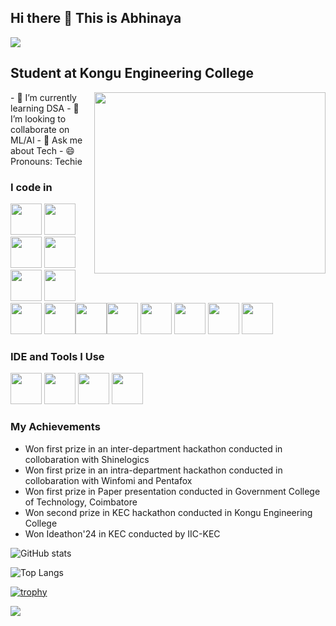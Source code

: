 ## Hi there 👋 This is Abhinaya

![](https://komarev.com/ghpvc/?username=your-github-Abhinaya0122)

## Student at Kongu Engineering College
<img align="right" width="370" height="290" src="https://i.pinimg.com/originals/47/f0/34/47f0342cec72b800463bf003eac1257e.gif">                                              
- 🌱 I’m currently learning DSA
- 👯 I’m looking to collaborate on ML/AI
- 💬 Ask me about Tech
- 😄 Pronouns: Techie

### I code in
<img height="50" width="50" src="https://img.icons8.com/color/48/000000/python.png" /> <img height="50" width="50" src="https://img.icons8.com/color/48/000000/c-programming.png" /> <img height="50" width="50" src="https://img.icons8.com/color/48/000000/c-plus-plus-logo.png" /> <img height="50" width="50" src="https://img.icons8.com/color/48/000000/java-coffee-cup-logo.png" /> <img height="50" width="50" src="https://img.icons8.com/color/48/000000/html-5.png" /> <img height="50" width="50" src="https://img.icons8.com/color/48/000000/css3.png" />  <img height="50" width="50" src="https://img.icons8.com/color/48/000000/bootstrap.png" />
<img height="50" width="50" src="https://img.icons8.com/color/48/000000/javascript.png"/><img height="50" width="50" src="https://img.icons8.com/color/48/000000/tensorflow.png"/><img height="50" width="50" src="https://img.icons8.com/fluent/48/000000/arduino.png"/> <img height="50" width="50" src="https://img.icons8.com/color/48/000000/react-native.png"/> <img height="50" width="50" src="https://img.icons8.com/color/48/000000/mysql-logo.png"/> <img height="50" width="50" src="https://img.icons8.com/color/48/000000/mongodb.png"/> <img height="50" width="50" src="https://img.icons8.com/color/48/000000/nodejs.png"/>

### IDE and Tools I Use
<img height="50" width="50" src="https://img.icons8.com/color/48/000000/visual-studio-code-2019.png"/> <img height="50" width="50" src="https://img.icons8.com/color/48/000000/pycharm.png"/> <img height="50" width="50" src="https://img.icons8.com/color/50/000000/git.png"/> <img height="50" src="https://img.icons8.com/officel/480/null/java-eclipse.png"/>

### My Achievements 
- Won first prize in an inter-department hackathon conducted in collobaration with Shinelogics
- Won first prize in an intra-department hackathon conducted in collobaration with Winfomi and Pentafox
- Won first prize in Paper presentation conducted in Government College of Technology, Coimbatore
- Won second prize in KEC hackathon conducted in Kongu Engineering College
- Won Ideathon'24 in KEC conducted by IIC-KEC

![GitHub stats](https://github-readme-stats.vercel.app/api?username=Abhinaya0122&show_icons=true&theme=radical)

![Top Langs](https://github-readme-stats.vercel.app/api/top-langs/?username=Abhinaya0122&layout=compact)

[![trophy](https://github-profile-trophy.vercel.app/?username=Abhinaya0122&theme=onedark)](https://github.com/Abhinaya0122/github-profile-trophy)

![](https://github-readme-streak-stats.herokuapp.com/?user=Abhinaya0122&theme=dark&hide_border=false)<br/>


